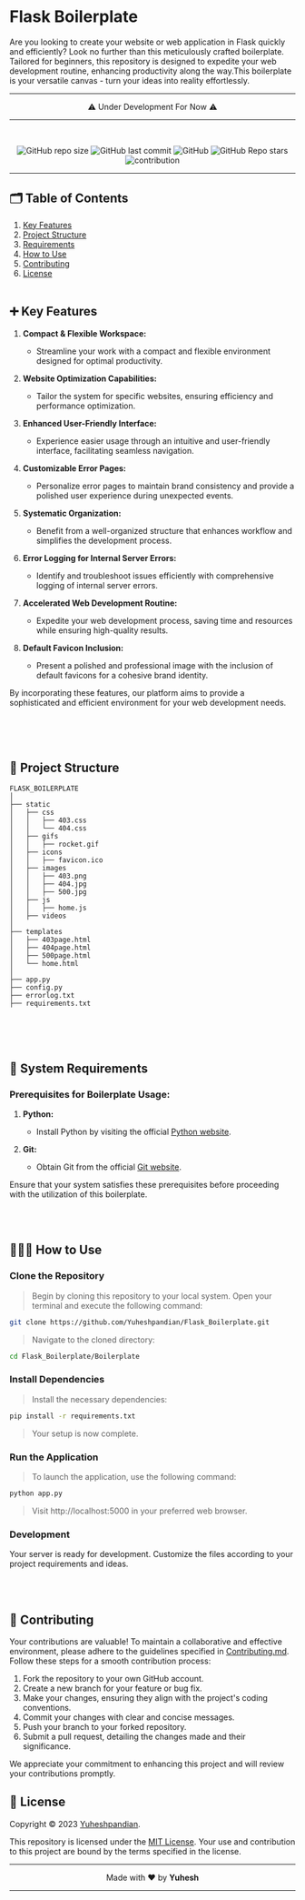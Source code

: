 ## <!--Header Section-->

# Flask Boilerplate

Are you looking to create your website or web application in Flask quickly and efficiently? Look no further than this meticulously crafted boilerplate. Tailored for beginners, this repository is designed to expedite your web development routine, enhancing productivity along the way.This boilerplate is your versatile canvas - turn your ideas into reality effortlessly.


---
<div align="center"> 
   
⚠️ Under Development For Now ⚠️

</div>

---

<br>
<div align="center">

![GitHub repo size](https://img.shields.io/github/repo-size/Yuheshpandian/Flask_Boilerplate?style=for-the-badge)
![GitHub last commit](https://img.shields.io/github/last-commit/Yuheshpandian/Flask_Boilerplate?style=for-the-badge)
![GitHub](https://img.shields.io/github/license/Yuheshpandian/Flask_Boilerplate?style=for-the-badge)
![GitHub Repo stars](https://img.shields.io/github/stars/Yuheshpandian/Flask_Boilerplate?style=for-the-badge)
![contribution](https://img.shields.io/static/v1?label=Contribution&message=Needed&color=orange&style=for-the-badge)
<br>

</div>

---

<!--Main/Content Section-->

## 🗂️ Table of Contents

1. [Key Features](#-key-features)
2. [Project Structure](#-project-structure)
3. [Requirements](#-system-requirements)
4. [How to Use](#-how-to-use)
5. [Contributing](#-Contributing)
6. [License](#-license)
   <br>
   <br>

## ➕ Key Features

1. **Compact & Flexible Workspace:**

   - Streamline your work with a compact and flexible environment designed for optimal productivity.

2. **Website Optimization Capabilities:**

   - Tailor the system for specific websites, ensuring efficiency and performance optimization.

3. **Enhanced User-Friendly Interface:**

   - Experience easier usage through an intuitive and user-friendly interface, facilitating seamless navigation.

4. **Customizable Error Pages:**

   - Personalize error pages to maintain brand consistency and provide a polished user experience during unexpected events.

5. **Systematic Organization:**

   - Benefit from a well-organized structure that enhances workflow and simplifies the development process.

6. **Error Logging for Internal Server Errors:**

   - Identify and troubleshoot issues efficiently with comprehensive logging of internal server errors.

7. **Accelerated Web Development Routine:**

   - Expedite your web development process, saving time and resources while ensuring high-quality results.

8. **Default Favicon Inclusion:**
   - Present a polished and professional image with the inclusion of default favicons for a cohesive brand identity.

By incorporating these features, our platform aims to provide a sophisticated and efficient environment for your web development needs.

<br>
<br></br>

<!--Project Structure-->

## 📁 Project Structure

```plaintext
FLASK_BOILERPLATE
│
├── static
│   ├── css
│   │   ├── 403.css
│   │   └── 404.css
│   ├── gifs
│   │   ├── rocket.gif
│   ├── icons
│   │   ├── favicon.ico
│   ├── images
│   │   ├── 403.png
│   │   ├── 404.jpg
│   │   ├── 500.jpg
│   ├── js
│   │   ├── home.js
│   ├── videos
│
├── templates
│   ├── 403page.html
│   ├── 404page.html
│   ├── 500page.html
│   └── home.html
│
├── app.py
├── config.py
├── errorlog.txt
├── requirements.txt

```

<br></br>
<br>

<!--Requirements-->

## 📄 System Requirements

### Prerequisites for Boilerplate Usage:

1. **Python:**

   - Install Python by visiting the official [Python website](https://www.python.org/).

2. **Git:**
   - Obtain Git from the official [Git website](https://git-scm.com/).

Ensure that your system satisfies these prerequisites before proceeding with the utilization of this boilerplate.

<br></br>

<!--Usage-->

## 🧑🏻‍💻 How to Use

### Clone the Repository

> Begin by cloning this repository to your local system. Open your terminal and execute the following command:

```bash
git clone https://github.com/Yuheshpandian/Flask_Boilerplate.git
```

> Navigate to the cloned directory:

```bash
cd Flask_Boilerplate/Boilerplate
```

### Install Dependencies

> Install the necessary dependencies:

```bash
pip install -r requirements.txt
```

> Your setup is now complete.

### Run the Application

> To launch the application, use the following command:

```bash
python app.py
```

> Visit http://localhost:5000 in your preferred web browser.

### Development

Your server is ready for development. Customize the files according to your project requirements and ideas.

<br></br>

<!--Contribution-->

## 🤝 Contributing

Your contributions are valuable! To maintain a collaborative and effective environment, please adhere to the guidelines specified in [Contributing.md](CONTRIBUTING.md). Follow these steps for a smooth contribution process:

1. Fork the repository to your own GitHub account.
2. Create a new branch for your feature or bug fix.
3. Make your changes, ensuring they align with the project's coding conventions.
4. Commit your changes with clear and concise messages.
5. Push your branch to your forked repository.
6. Submit a pull request, detailing the changes made and their significance.

We appreciate your commitment to enhancing this project and will review your contributions promptly.

<!--License-->

## 📜 License

Copyright © 2023 [Yuheshpandian](https://github.com/Yuheshpandian/).

This repository is licensed under the [MIT License](https://github.com/Yuheshpandian/Flask_Boilerplate/blob/main/LICENSE). Your use and contribution to this project are bound by the terms specified in the license.

<!-- Footer Section-->

---

<div align="center">

Made with ❤️ by **Yuhesh**

</div>

---
